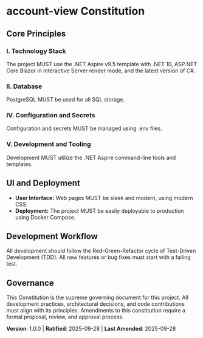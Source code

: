 <!--
Sync Impact Report:
- Version change: 0.0.0 → 1.0.0
- List of modified principles:
  - [PRINCIPLE_1_NAME] → I. Technology Stack
  - [PRINCIPLE_2_NAME] → II. Database
  - [PRINCIPLE_3_NAME] → III. Authentication and Authorization
  - [PRINCIPLE_4_NAME] → IV. Configuration and Secrets
  - [PRINCIPLE_5_NAME] → V. Development and Tooling
- Added sections:
  - UI and Deployment
- Removed sections:
  - None
- Templates requiring updates:
  - ✅ .specify/templates/plan-template.md
  - ⏳ .specify/templates/spec-template.md
  - ⏳ .specify/templates/tasks-template.md
  - ✅ .gemini/commands/constitution.toml
- Follow-up TODOs:
  - None
-->
# account-view Constitution
<!-- This constitution outlines the core principles and standards for the account-view project. -->

## Core Principles

### I. Technology Stack
The project MUST use the .NET Aspire v9.5 template with .NET 10, ASP.NET Core Blazor in Interactive Server render mode, and the latest version of C#.

### II. Database
PostgreSQL MUST be used for all SQL storage.

### IV. Configuration and Secrets
Configuration and secrets MUST be managed using .env files.

### V. Development and Tooling
Development MUST utilize the .NET Aspire command-line tools and templates.

## UI and Deployment

- **User Interface:** Web pages MUST be sleek and modern, using modern CSS.
- **Deployment:** The project MUST be easily deployable to production using Docker Compose.

## Development Workflow

All development should follow the Red-Green-Refactor cycle of Test-Driven Development (TDD). All new features or bug fixes must start with a failing test.

## Governance

This Constitution is the supreme governing document for this project. All development practices, architectural decisions, and code contributions must align with its principles. Amendments to this constitution require a formal proposal, review, and approval process.

**Version**: 1.0.0 | **Ratified**: 2025-09-28 | **Last Amended**: 2025-09-28
